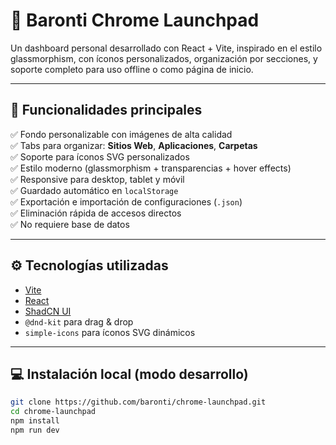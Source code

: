 # 🧊 Baronti Chrome Launchpad

Un dashboard personal desarrollado con React + Vite, inspirado en el estilo glassmorphism, con íconos personalizados, organización por secciones, y soporte completo para uso offline o como página de inicio.

---

## 🚀 Funcionalidades principales

✅ Fondo personalizable con imágenes de alta calidad  
✅ Tabs para organizar: **Sitios Web**, **Aplicaciones**, **Carpetas**  
✅ Soporte para íconos SVG personalizados  
✅ Estilo moderno (glassmorphism + transparencias + hover effects)  
✅ Responsive para desktop, tablet y móvil  
✅ Guardado automático en `localStorage`  
✅ Exportación e importación de configuraciones (`.json`)  
✅ Eliminación rápida de accesos directos  
✅ No requiere base de datos

---

## ⚙️ Tecnologías utilizadas

- [Vite](https://vitejs.dev/)
- [React](https://react.dev/)
- [ShadCN UI](https://ui.shadcn.com/)
- `@dnd-kit` para drag & drop
- `simple-icons` para íconos SVG dinámicos

---

## 💻 Instalación local (modo desarrollo)

```bash
git clone https://github.com/baronti/chrome-launchpad.git
cd chrome-launchpad
npm install
npm run dev
